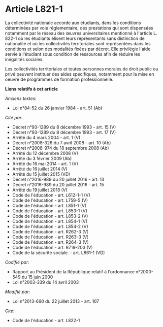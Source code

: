 # Article L821-1

La collectivité nationale accorde aux étudiants, dans les conditions déterminées par voie réglementaire, des prestations qui
sont dispensées notamment par le réseau des œuvres universitaires mentionné à l'article L. 822-1 où les étudiants élisent
leurs représentants sans distinction de nationalité et où les collectivités territoriales sont représentées dans les
conditions et selon des modalités fixées par décret. Elle privilégie l'aide servie à l'étudiant sous condition de ressources
afin de réduire les inégalités sociales. 

Les collectivités territoriales et toutes personnes morales de droit public ou privé peuvent instituer des aides spécifiques,
notamment pour la mise en oeuvre de programmes de formation professionnelle.

**Liens relatifs à cet article**

_Anciens textes_:

  - Loi n°84-52 du 26 janvier 1984 - art. 51 (Ab)

_Cité par_:

  - Décret n°93-1289 du 8 décembre 1993 - art. 15 (V)
  - Décret n°93-1289 du 8 décembre 1993 - art. 17 (V)
  - Arrêté du 4 mars 2004 - art. 1 (V)
  - Décret n°2008-326 du 7 avril 2008 - art. 10 (Ab)
  - Décret n°2008-974 du 18 septembre 2008 (Ab)
  - Arrêté du 12 décembre 2008 (V)
  - Arrêté du 3 février 2009 (Ab)
  - Arrêté du 16 mai 2014 - art. 1 (V)
  - Arrêté du 16 juillet 2014 (V)
  - Arrêté du 15 juillet 2015 (VD)
  - Décret n°2016-989 du 20 juillet 2016 - art. 13
  - Décret n°2016-989 du 20 juillet 2016 - art. 15
  - Arrêté du 19 juillet 2018 (V)
  - Code de l'éducation - art. L612-1-1 (V)
  - Code de l'éducation - art. L759-5 (V)
  - Code de l'éducation - art. L851-1 (V)
  - Code de l'éducation - art. L853-1 (V)
  - Code de l'éducation - art. L853-2 (V)
  - Code de l'éducation - art. L854-1 (V)
  - Code de l'éducation - art. L854-2 (V)
  - Code de l'éducation - art. R262-3 (V)
  - Code de l'éducation - art. R263-3 (V)
  - Code de l'éducation - art. R264-3 (V)
  - Code de l'éducation - art. R719-203 (V)
  - Code de la sécurité sociale. - art. L861-1 (VD)

_Codifié par_:

  - Rapport au Président de la République relatif à l'ordonnance n°2000-549 du 15 juin 2000
  - Loi n°2003-339 du 14 avril 2003

_Modifié par_:

  - Loi n°2013-660 du 22 juillet 2013 - art. 107

_Cite_:

  - Code de l'éducation - art. L822-1
